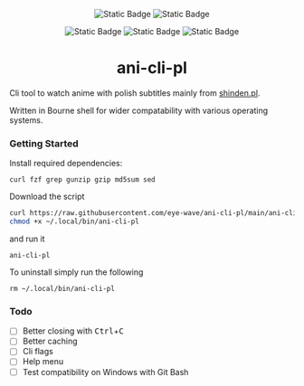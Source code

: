 <div align="center">

![Static Badge](https://img.shields.io/badge/linux-gray?style=for-the-badge&logo=linux&logoColor=fff&label=os&color=darklime)
![Static Badge](https://img.shields.io/badge/android-gray?style=for-the-badge&logo=android&logoColor=fff&label=os&color=darklime)

![Static Badge](https://img.shields.io/badge/bash-4EAA25?style=for-the-badge&logo=gnubash&logoColor=fff)
![Static Badge](https://img.shields.io/github/license/eye-wave/ani-cli-pl?style=for-the-badge)
![Static Badge](https://img.shields.io/github/languages/code-size/eye-wave/ani-cli-pl?style=for-the-badge)

# ani-cli-pl
</div>


Cli tool to watch anime with polish subtitles mainly from [shinden.pl](https://shinden.pl).

Written in Bourne shell for wider compatability with various operating systems.

### Getting Started

Install required dependencies:
```
curl fzf grep gunzip gzip md5sum sed
```

Download the script
```bash
curl https://raw.githubusercontent.com/eye-wave/ani-cli-pl/main/ani-cli-pl -o ~/.local/bin/ani-cli-pl
chmod +x ~/.local/bin/ani-cli-pl
```

and run it
```
ani-cli-pl
```

To uninstall simply run the following
```
rm ~/.local/bin/ani-cli-pl
```

### Todo
- [ ] Better closing with <kbd>Ctrl</kbd>+<kbd>C</kbd>
- [ ] Better caching
- [ ] Cli flags
- [ ] Help menu
- [ ] Test compatibility on Windows with Git Bash

